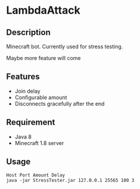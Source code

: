# LambdaAttack

## Description

Minecraft bot. Currently used for stress testing.

Maybe more feature will come

## Features

* Join delay
* Configurable amount
* Disconnects gracefully after the end

## Requirement

* Java 8
* Minecraft 1.8 server

## Usage

    Host Port Amount Delay
    java -jar StressTester.jar 127.0.0.1 25565 100 3